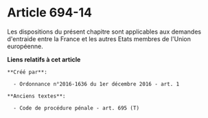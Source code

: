 # Article 694-14

Les dispositions du présent chapitre sont applicables aux demandes d'entraide entre la France et les autres Etats membres de
l'Union européenne.

**Liens relatifs à cet article**

	**Créé par**:

	  - Ordonnance n°2016-1636 du 1er décembre 2016 - art. 1

	**Anciens textes**:

	  - Code de procédure pénale - art. 695 (T)

